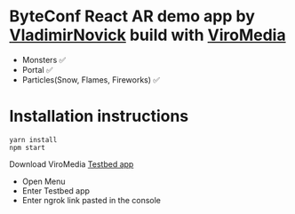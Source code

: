 # ByteConf React AR demo app by [VladimirNovick](twitter.com/VladimirNovick) build with [ViroMedia](https://viromedia.com/viroreact/)

- Monsters ✅
- Portal ✅
- Particles(Snow, Flames, Fireworks) ✅


# Installation instructions

```
yarn install
npm start
```

Download ViroMedia [Testbed app](https://docs.viromedia.com/docs/develop-with-viro)
- Open Menu
- Enter Testbed app
- Enter ngrok link pasted in the console


